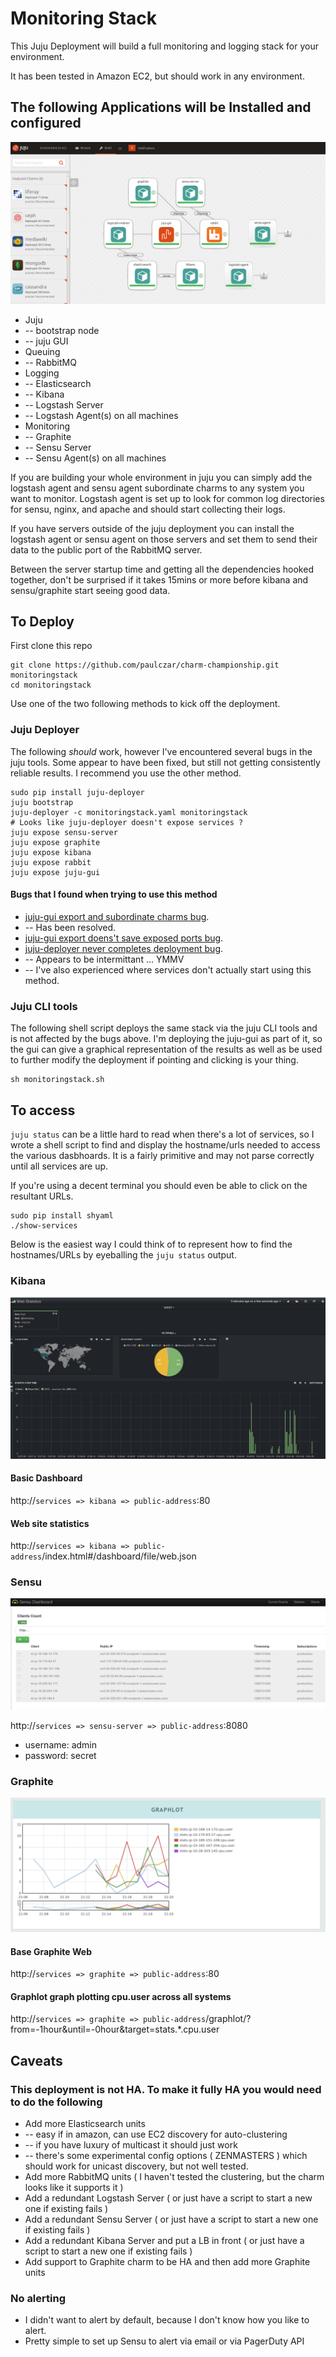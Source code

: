 # Monitoring Stack

This Juju Deployment will build a full monitoring and logging stack for your environment.

It has been tested in Amazon EC2,  but should work in any environment.

## The following Applications will be Installed and configured

![Screenshot from JuJu Gui](juju-gui.png "Screenshot from JuJu Gui")

* Juju
* -- bootstrap node
* -- juju GUI
* Queuing
* -- RabbitMQ
* Logging
* -- Elasticsearch
* -- Kibana
* -- Logstash Server
* -- Logstash Agent(s) on all machines
* Monitoring
* -- Graphite
* -- Sensu Server
* -- Sensu Agent(s) on all machines

If you are building your whole environment in juju you can simply add the logstash agent and sensu agent
subordinate charms to any system you want to monitor.   Logstash agent is set up to look for common log directories for sensu, nginx, and apache and should start collecting their logs.  

If you have servers outside of the juju deployment you can install the logstash agent or sensu agent on those servers
and set them to send their data to the public port of the RabbitMQ server.

Between the server startup time and getting all the dependencies hooked together,  don't be surprised if it takes 15mins or more before kibana and sensu/graphite start seeing good data.

## To Deploy

First clone this repo

```
git clone https://github.com/paulczar/charm-championship.git monitoringstack
cd monitoringstack
```

Use one of the two following methods to kick off the deployment.

### Juju Deployer

The following *should* work,  however I've encountered several bugs in the juju tools.  Some appear to have been fixed,  but still not getting consistently reliable results.    I recommend you use the other method.


```
sudo pip install juju-deployer
juju bootstrap
juju-deployer -c monitoringstack.yaml monitoringstack
# Looks like juju-deployer doesn't expose services ?
juju expose sensu-server
juju expose graphite
juju expose kibana
juju expose rabbit
juju expose juju-gui
```

#### Bugs that I found when trying to use this method

* [juju-gui export and subordinate charms bug](https://bugs.launchpad.net/juju-core/+bug/1240708).
* -- Has been resolved.
* [juju-gui export doens't save exposed ports bug](https://bugs.launchpad.net/juju-gui/+bug/1241782).
* [juju-deployer never completes deployment bug](https://bugs.launchpad.net/juju-deployer/+bug/1241721).
* -- Appears to be intermittant ...  YMMV
* -- I've also experienced where services don't actually start using this method.  

### Juju CLI tools


The following shell script deploys the same stack via the juju CLI tools and is not affected by the bugs above. I'm deploying
the juju-gui as part of it,  so the gui can give a graphical representation of the results as well as be used to further modify the deployment if pointing and clicking is your thing.


```
sh monitoringstack.sh
```

## To access

`juju status` can be a little hard to read when there's a lot of services,  so I wrote a shell script to find and display the hostname/urls needed to access the various dasbhoards.  It is a fairly primitive and may not parse correctly until all services are up.

If you're using a decent terminal you should even be able to click on the resultant URLs.

```
sudo pip install shyaml
./show-services
```

Below is the easiest way I could think of to represent how to find the hostnames/URLs by eyeballing the `juju status` output.

### Kibana   

![Screenshot from Kibana](kibana.png "Screenshot from Kibana")

#### Basic Dashboard
http://`services => kibana => public-address`:80

#### Web site statistics
http://`services => kibana => public-address`/index.html#/dashboard/file/web.json

### Sensu

![Screenshot from Sensu](sensu.png "Screenshot from Sensu")

http://`services => sensu-server => public-address`:8080

* username: admin
* password: secret

### Graphite 

![Screenshot from Graphite](graphite.png "Screenshot from Graphite")

#### Base Graphite Web

http://`services => graphite => public-address`:80

#### Graphlot graph plotting cpu.user across all systems

http://`services => graphite => public-address`/graphlot/?from=-1hour&until=-0hour&target=stats.*.cpu.user

## Caveats

### This deployment is not HA.   To make it fully HA you would need to do the following

* Add more Elasticsearch units
* -- easy if in amazon,  can use EC2 discovery for auto-clustering
* -- if you have luxury of multicast it should just work
* -- there's some experimental config options ( ZENMASTERS ) which should work for unicast discovery, but not well tested.
* Add more RabbitMQ units ( I haven't tested the clustering,  but the charm looks like it supports it )
* Add a redundant Logstash Server ( or just have a script to start a new one if existing fails )
* Add a redundant Sensu Server ( or just have a script to start a new one if existing fails )
* Add a redundant Kibana Server and put a LB in front ( or just have a script to start a new one if existing fails )
* Add support to Graphite charm to be HA and then add more Graphite units

### No alerting

* I didn't want to alert by default, because I don't know how you like to alert.
* Pretty simple to set up Sensu to alert via email or via PagerDuty API